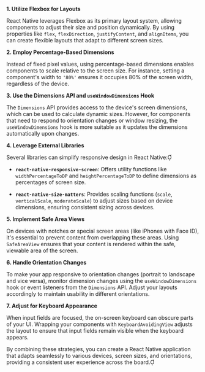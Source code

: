 
**1. Utilize Flexbox for Layouts**

React Native leverages Flexbox as its primary layout system, allowing components to adjust their size and position dynamically. By using properties like `flex`, `flexDirection`, `justifyContent`, and `alignItems`, you can create flexible layouts that adapt to different screen sizes. 

**2. Employ Percentage-Based Dimensions**

Instead of fixed pixel values, using percentage-based dimensions enables components to scale relative to the screen size. For instance, setting a component's width to `'80%'` ensures it occupies 80% of the screen width, regardless of the device.

**3. Use the Dimensions API and `useWindowDimensions` Hook**

The `Dimensions` API provides access to the device's screen dimensions, which can be used to calculate dynamic sizes. However, for components that need to respond to orientation changes or window resizing, the `useWindowDimensions` hook is more suitable as it updates the dimensions automatically upon changes.

**4. Leverage External Libraries**

Several libraries can simplify responsive design in React Native:

- **`react-native-responsive-screen`**: Offers utility functions like `widthPercentageToDP` and `heightPercentageToDP` to define dimensions as percentages of screen size.

- **`react-native-size-matters`**: Provides scaling functions (`scale`, `verticalScale`, `moderateScale`) to adjust sizes based on device dimensions, ensuring consistent sizing across devices. 

**5. Implement Safe Area Views**

On devices with notches or special screen areas (like iPhones with Face ID), it's essential to prevent content from overlapping these areas. Using `SafeAreaView` ensures that your content is rendered within the safe, viewable area of the screen.

**6. Handle Orientation Changes**

To make your app responsive to orientation changes (portrait to landscape and vice versa), monitor dimension changes using the `useWindowDimensions` hook or event listeners from the `Dimensions` API. Adjust your layouts accordingly to maintain usability in different orientations. 

**7. Adjust for Keyboard Appearance**

When input fields are focused, the on-screen keyboard can obscure parts of your UI. Wrapping your components with `KeyboardAvoidingView` adjusts the layout to ensure that input fields remain visible when the keyboard appears. 

By combining these strategies, you can create a React Native application that adapts seamlessly to various devices, screen sizes, and orientations, providing a consistent user experience across the board. 
